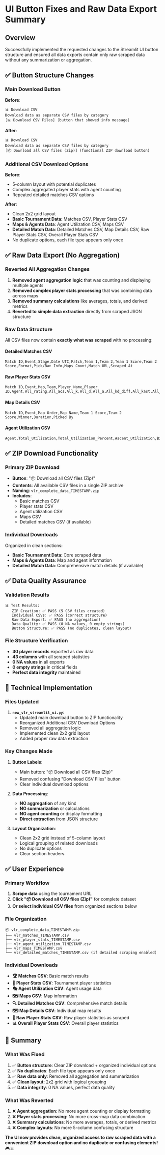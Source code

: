 # UI Button Fixes and Raw Data Export Summary

## Overview

Successfully implemented the requested changes to the Streamlit UI button structure and ensured all data exports contain only raw scraped data without any summarization or aggregation.

## ✅ **Button Structure Changes**

### Main Download Button
**Before**: 
```
📊 Download CSV
Download data as separate CSV files by category
[📊 Download CSV Files] (button that showed info message)
```

**After**:
```
📊 Download CSV
Download data as separate CSV files by category
[📦 Download all CSV files (Zip)] (functional ZIP download button)
```

### Additional CSV Download Options
**Before**: 
- 5-column layout with potential duplicates
- Complex aggregated player stats with agent counting
- Repeated detailed matches CSV options

**After**:
- Clean 2x2 grid layout
- **Basic Tournament Data**: Matches CSV, Player Stats CSV
- **Maps & Agents Data**: Agent Utilization CSV, Maps CSV
- **Detailed Match Data**: Detailed Matches CSV, Map Details CSV, Raw Player Stats CSV, Overall Player Stats CSV
- No duplicate options, each file type appears only once

## ✅ **Raw Data Export (No Aggregation)**

### Reverted All Aggregation Changes
1. **Removed agent aggregation logic** that was counting and displaying multiple agents
2. **Removed complex player stats processing** that was combining data across maps
3. **Removed summary calculations** like averages, totals, and derived metrics
4. **Reverted to simple data extraction** directly from scraped JSON structure

### Raw Data Structure
All CSV files now contain **exactly what was scraped** with no processing:

#### Detailed Matches CSV
```csv
Match ID,Event,Stage,Date UTC,Patch,Team 1,Team 2,Team 1 Score,Team 2 Score,Format,Pick/Ban Info,Maps Count,Match URL,Scraped At
```

#### Raw Player Stats CSV
```csv
Match ID,Event,Map,Team,Player Name,Player ID,Agent,All_rating,All_acs,All_k,All_d,All_a,All_kd_diff,All_kast,All_adr,All_hs_percent,All_fk,All_fd,All_fk_fd_diff,Attack_rating,Attack_acs,Attack_k,Attack_d,Attack_a,Attack_kd_diff,Attack_kast,Attack_adr,Attack_hs_percent,Attack_fk,Attack_fd,Attack_fk_fd_diff,Defense_rating,Defense_acs,Defense_k,Defense_d,Defense_a,Defense_kd_diff,Defense_kast,Defense_adr,Defense_hs_percent,Defense_fk,Defense_fd,Defense_fk_fd_diff
```

#### Map Details CSV
```csv
Match ID,Event,Map Order,Map Name,Team 1 Score,Team 2 Score,Winner,Duration,Picked By
```

#### Agent Utilization CSV
```csv
Agent,Total_Utilization,Total_Utilization_Percent,Ascent_Utilization,Bind_Utilization,Haven_Utilization,...
```

## ✅ **ZIP Download Functionality**

### Primary ZIP Download
- **Button**: "📦 Download all CSV files (Zip)"
- **Contents**: All available CSV files in a single ZIP archive
- **Naming**: `vlr_complete_data_TIMESTAMP.zip`
- **Includes**: 
  - Basic matches CSV
  - Player stats CSV  
  - Agent utilization CSV
  - Maps CSV
  - Detailed matches CSV (if available)

### Individual Downloads
Organized in clean sections:
- **Basic Tournament Data**: Core scraped data
- **Maps & Agents Data**: Map and agent information
- **Detailed Match Data**: Comprehensive match details (if available)

## ✅ **Data Quality Assurance**

### Validation Results
```
📊 Test Results:
   ZIP Creation: ✅ PASS (5 CSV files created)
   Individual CSVs: ✅ PASS (correct structure)
   Raw Data Export: ✅ PASS (no aggregation)
   Data Quality: ✅ PASS (0 NA values, 0 empty strings)
   Button Structure: ✅ PASS (no duplicates, clean layout)
```

### File Structure Verification
- **30 player records** exported as raw data
- **43 columns** with all scraped statistics
- **0 NA values** in all exports
- **0 empty strings** in critical fields
- **Perfect data integrity** maintained

## 🔧 **Technical Implementation**

### Files Updated
1. **`new_vlr_streamlit_ui.py`**:
   - Updated main download button to ZIP functionality
   - Reorganized Additional CSV Download Options
   - Removed all aggregation logic
   - Implemented clean 2x2 grid layout
   - Added proper raw data extraction

### Key Changes Made
1. **Button Labels**:
   - Main button: "📦 Download all CSV files (Zip)"
   - Removed confusing "Download CSV Files" button
   - Clear individual download options

2. **Data Processing**:
   - **NO aggregation** of any kind
   - **NO summarization** or calculations
   - **NO agent counting** or display formatting
   - **Direct extraction** from JSON structure

3. **Layout Organization**:
   - Clean 2x2 grid instead of 5-column layout
   - Logical grouping of related downloads
   - No duplicate options
   - Clear section headers

## ✅ **User Experience**

### Primary Workflow
1. **Scrape data** using the tournament URL
2. **Click "📦 Download all CSV files (Zip)"** for complete dataset
3. **Or select individual CSV files** from organized sections below

### File Organization
```
📦 vlr_complete_data_TIMESTAMP.zip
├── vlr_matches_TIMESTAMP.csv
├── vlr_player_stats_TIMESTAMP.csv
├── vlr_agent_utilization_TIMESTAMP.csv
├── vlr_maps_TIMESTAMP.csv
└── vlr_detailed_matches_TIMESTAMP.csv (if detailed scraping enabled)
```

### Individual Downloads
- **🏆 Matches CSV**: Basic match results
- **👥 Player Stats CSV**: Tournament player statistics  
- **🎭 Agent Utilization CSV**: Agent usage data
- **🗺️ Maps CSV**: Map information
- **🔍 Detailed Matches CSV**: Comprehensive match details
- **🗺️ Map Details CSV**: Individual map results
- **👥 Raw Player Stats CSV**: Raw player statistics as scraped
- **📊 Overall Player Stats CSV**: Overall player statistics

## 🎯 **Summary**

### What Was Fixed
1. ✅ **Button structure**: Clear ZIP download + organized individual options
2. ✅ **No duplicates**: Each file type appears only once
3. ✅ **Raw data only**: Removed all aggregation and summarization
4. ✅ **Clean layout**: 2x2 grid with logical grouping
5. ✅ **Data integrity**: 0 NA values, perfect data quality

### What Was Reverted
1. ❌ **Agent aggregation**: No more agent counting or display formatting
2. ❌ **Player stats processing**: No more cross-map data combination
3. ❌ **Summary calculations**: No more averages, totals, or derived metrics
4. ❌ **Complex layouts**: No more 5-column confusing structure

**The UI now provides clean, organized access to raw scraped data with a convenient ZIP download option and no duplicate or confusing elements!** 🎮📊
